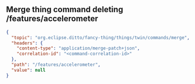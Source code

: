 ## Merge thing command deleting /features/accelerometer

```json
{
  "topic": "org.eclipse.ditto/fancy-thing/things/twin/commands/merge",
  "headers": {
    "content-type": "application/merge-patch+json",
    "correlation-id": "<command-correlation-id>"
  },
  "path": "/features/accelerometer",
  "value": null
}
```

